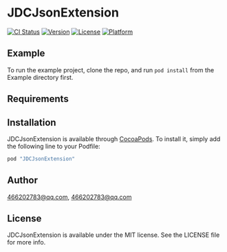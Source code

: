 # JDCJsonExtension

[![CI Status](http://img.shields.io/travis/466202783@qq.com/JDCJsonExtension.svg?style=flat)](https://travis-ci.org/466202783@qq.com/JDCJsonExtension)
[![Version](https://img.shields.io/cocoapods/v/JDCJsonExtension.svg?style=flat)](http://cocoapods.org/pods/JDCJsonExtension)
[![License](https://img.shields.io/cocoapods/l/JDCJsonExtension.svg?style=flat)](http://cocoapods.org/pods/JDCJsonExtension)
[![Platform](https://img.shields.io/cocoapods/p/JDCJsonExtension.svg?style=flat)](http://cocoapods.org/pods/JDCJsonExtension)

## Example

To run the example project, clone the repo, and run `pod install` from the Example directory first.

## Requirements

## Installation

JDCJsonExtension is available through [CocoaPods](http://cocoapods.org). To install
it, simply add the following line to your Podfile:

```ruby
pod "JDCJsonExtension"
```

## Author

466202783@qq.com, 466202783@qq.com

## License

JDCJsonExtension is available under the MIT license. See the LICENSE file for more info.
